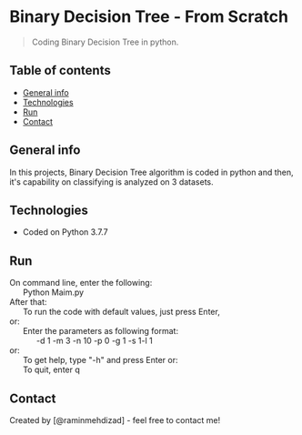 
# Binary Decision Tree - From Scratch
> Coding Binary Decision Tree in python.

## Table of contents
* [General info](#general-info)
* [Technologies](#technologies)
* [Run](#setup)
* [Contact](#contact)

## General info
In this projects, Binary Decision Tree algorithm is coded in python and then, it's capability on classifying is analyzed on 3 datasets.

## Technologies
* Coded on Python 3.7.7

## Run
On command line, enter the following:\
&nbsp; &nbsp; &nbsp; Python Maim.py\
After that:\
&nbsp; &nbsp; &nbsp; To run the code with default values, just press Enter, \
     or:\
&nbsp; &nbsp; &nbsp; Enter the parameters as following format:\
&nbsp; &nbsp; &nbsp; &nbsp; &nbsp; &nbsp; -d 1 -m 3 -n 10 -p 0 -g 1 -s 1-l 1 \
     or:\
&nbsp; &nbsp; &nbsp; To get help, type "-h" and press Enter
     or:\
&nbsp; &nbsp; &nbsp; To quit, enter q
     

## Contact
Created by [@raminmehdizad] - feel free to contact me!
